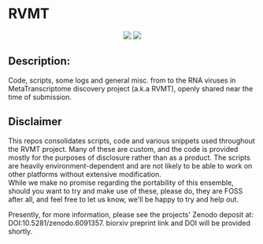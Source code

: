 # RVMT
<p align="center">   
<a href="https://github.com/UriNeri/RVMT"><img src="https://img.shields.io/badge/version-0.0.1-blue"></a>
<a href="./LICENSE"><img src="https://img.shields.io/badge/license-MIT-blue.svg"></a>
</p>  

## Description:   
Code, scripts, some logs and general misc. from to the RNA viruses in MetaTranscriptome discovery project (a.k.a RVMT), openly shared near the time of submission.

Disclaimer  
---------------------------
This repos consolidates scripts, code and various snippets used throughout the RVMT project. Many of these are custom, and the code is provided mostly for the purposes of disclosure rather than as a product. The scripts are heavily environment-dependent and are not likely to be able to work on other platforms without extensive modification.  
While we make no promise regarding the portability of this ensemble, should you want to try and make use of these, please do, they are FOSS after all, and feel free to let us know, we'll be happy to try and help out.


Presently, for more information, please see the projects' Zenodo deposit at: DOI:10.5281/zenodo.6091357. biorxiv preprint link and DOI will be provided shortly.
